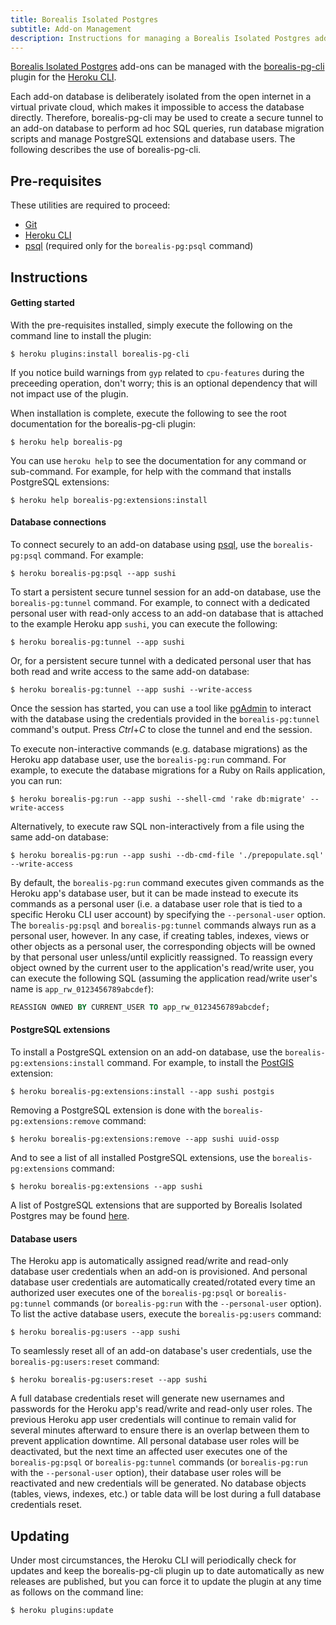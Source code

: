 ```yaml
---
title: Borealis Isolated Postgres
subtitle: Add-on Management
description: Instructions for managing a Borealis Isolated Postgres add-on
---
```


[Borealis Isolated Postgres](https://elements.heroku.com/addons/borealis-pg) add-ons can be managed with the [borealis-pg-cli](https://www.npmjs.com/package/borealis-pg-cli) plugin for the [Heroku CLI](https://devcenter.heroku.com/articles/heroku-cli).

Each add-on database is deliberately isolated from the open internet in a virtual private cloud, which makes it impossible to access the database directly. Therefore, borealis-pg-cli may be used to create a secure tunnel to an add-on database to perform ad hoc SQL queries, run database migration scripts and manage PostgreSQL extensions and database users. The following describes the use of borealis-pg-cli.

## Pre-requisites

These utilities are required to proceed:

- [Git](https://git-scm.com/book/en/v2/Getting-Started-Installing-Git)
- [Heroku CLI](https://devcenter.heroku.com/articles/heroku-cli#download-and-install)
- [psql](https://www.postgresql.org/download/) (required only for the `borealis-pg:psql` command)

## Instructions

#### Getting started

With the pre-requisites installed, simply execute the following on the command line to install the plugin:

```shell
$ heroku plugins:install borealis-pg-cli
```

If you notice build warnings from `gyp` related to `cpu-features` during the preceeding operation, don't worry; this is an optional dependency that will not impact use of the plugin.

When installation is complete, execute the following to see the root documentation for the borealis-pg-cli plugin:

```shell
$ heroku help borealis-pg
```

You can use `heroku help` to see the documentation for any command or sub-command. For example, for help with the command that installs PostgreSQL extensions:

```shell
$ heroku help borealis-pg:extensions:install
```

#### Database connections

To connect securely to an add-on database using [psql](https://www.postgresql.org/docs/current/app-psql.html), use the `borealis-pg:psql` command. For example:

```shell
$ heroku borealis-pg:psql --app sushi
```

To start a persistent secure tunnel session for an add-on database, use the `borealis-pg:tunnel` command. For example, to connect with a dedicated personal user with read-only access to an add-on database that is attached to the example Heroku app `sushi`, you can execute the following:

```shell
$ heroku borealis-pg:tunnel --app sushi
```

Or, for a persistent secure tunnel with a dedicated personal user that has both read and write access to the same add-on database:

```shell
$ heroku borealis-pg:tunnel --app sushi --write-access
```

Once the session has started, you can use a tool like [pgAdmin](https://www.pgadmin.org/) to interact with the database using the credentials provided in the `borealis-pg:tunnel` command's output. Press _Ctrl_+_C_ to close the tunnel and end the session.

To execute non-interactive commands (e.g. database migrations) as the Heroku app database user, use the `borealis-pg:run` command. For example, to execute the database migrations for a Ruby on Rails application, you can run:

```shell
$ heroku borealis-pg:run --app sushi --shell-cmd 'rake db:migrate' --write-access
```

Alternatively, to execute raw SQL non-interactively from a file using the same add-on database:

```shell
$ heroku borealis-pg:run --app sushi --db-cmd-file './prepopulate.sql' --write-access
```

By default, the `borealis-pg:run` command executes given commands as the Heroku app's database user, but it can be made instead to execute its commands as a personal user (i.e. a database user role that is tied to a specific Heroku CLI user account) by specifying the `--personal-user` option. The `borealis-pg:psql` and `borealis-pg:tunnel` commands always run as a personal user, however. In any case, if creating tables, indexes, views or other objects as a personal user, the corresponding objects will be owned by that personal user unless/until explicitly reassigned. To reassign every object owned by the current user to the application's read/write user, you can execute the following SQL (assuming the application read/write user's name is `app_rw_0123456789abcdef`):

```sql
REASSIGN OWNED BY CURRENT_USER TO app_rw_0123456789abcdef;
```

#### PostgreSQL extensions

To install a PostgreSQL extension on an add-on database, use the `borealis-pg:extensions:install` command. For example, to install the [PostGIS](https://postgis.net/) extension:

```shell
$ heroku borealis-pg:extensions:install --app sushi postgis
```

Removing a PostgreSQL extension is done with the `borealis-pg:extensions:remove` command:

```shell
$ heroku borealis-pg:extensions:remove --app sushi uuid-ossp
```

And to see a list of all installed PostgreSQL extensions, use the `borealis-pg:extensions` command:

```shell
$ heroku borealis-pg:extensions --app sushi
```

A list of PostgreSQL extensions that are supported by Borealis Isolated Postgres may be found [here](./pg-extensions-support).

#### Database users

The Heroku app is automatically assigned read/write and read-only database user credentials when an add-on is provisioned. And personal database user credentials are automatically created/rotated every time an authorized user executes one of the `borealis-pg:psql` or `borealis-pg:tunnel` commands (or `borealis-pg:run` with the `--personal-user` option). To list the active database users, execute the `borealis-pg:users` command:

```shell
$ heroku borealis-pg:users --app sushi
```

To seamlessly reset all of an add-on database's user credentials, use the `borealis-pg:users:reset` command:

```shell
$ heroku borealis-pg:users:reset --app sushi
```

A full database credentials reset will generate new usernames and passwords for the Heroku app's read/write and read-only user roles. The previous Heroku app user credentials will continue to remain valid for several minutes afterward to ensure there is an overlap between them to prevent application downtime. All personal database user roles will be deactivated, but the next time an affected user executes one of the `borealis-pg:psql` or `borealis-pg:tunnel` commands (or `borealis-pg:run` with the `--personal-user` option), their database user roles will be reactivated and new credentials will be generated. No database objects (tables, views, indexes, etc.) or table data will be lost during a full database credentials reset.

## Updating

Under most circumstances, the Heroku CLI will periodically check for updates and keep the borealis-pg-cli plugin up to date automatically as new releases are published, but you can force it to update the plugin at any time as follows on the command line:

```shell
$ heroku plugins:update
```
